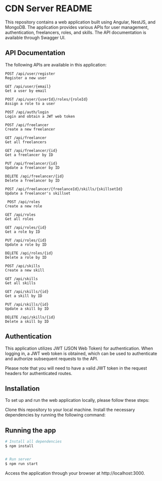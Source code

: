 # CDN Server README

This repository contains a web application built using Angular, NestJS, and MongoDB. The application provides various APIs for user management, authentication, freelancers, roles, and skills. The API documentation is available through Swagger UI.

## API Documentation

The following APIs are available in this application:

```plaintext
POST /api/user/register
Register a new user

GET /api/user/{email}
Get a user by email

POST /api/user/{userId}/roles/{roleId}
Assign a role to a user

POST /api/auth/login
Login and obtain a JWT web token

POST /api/freelancer
Create a new freelancer

GET /api/freelancer
Get all freelancers

GET /api/freelancer/{id}
Get a freelancer by ID

PUT /api/freelancer/{id}
Update a freelancer by ID

DELETE /api/freelancer/{id}
Delete a freelancer by ID

POST /api/freelancer/{freelanceId}/skills/{skillsetId}
Update a freelancer's skillset

 POST /api/roles
Create a new role

GET /api/roles
Get all roles

GET /api/roles/{id}
Get a role by ID

PUT /api/roles/{id}
Update a role by ID

DELETE /api/roles/{id}
Delete a role by ID

POST /api/skills
Create a new skill

GET /api/skills
Get all skills

GET /api/skills/{id}
Get a skill by ID

PUT /api/skills/{id}
Update a skill by ID

DELETE /api/skills/{id}
Delete a skill by ID
```

## Authentication
This application utilizes JWT (JSON Web Token) for authentication. When logging in, a JWT web token is obtained, which can be used to authenticate and authorize subsequent requests to the API.

Please note that you will need to have a valid JWT token in the request headers for authenticated routes.

## Installation
To set up and run the web application locally, please follow these steps:

Clone this repository to your local machine.
Install the necessary dependencies by running the following command:

## Running the app

```bash
# Install all dependencies
$ npm install


# Run server
$ npm run start
```
Access the application through your browser at http://localhost:3000.


 
